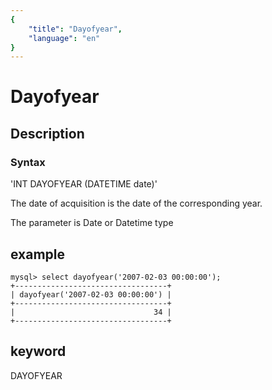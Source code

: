 ```yaml
---
{
    "title": "Dayofyear",
    "language": "en"
}
---
```


<!-- 
Licensed to the Apache Software Foundation (ASF) under one
or more contributor license agreements.  See the NOTICE file
distributed with this work for additional information
regarding copyright ownership.  The ASF licenses this file
to you under the Apache License, Version 2.0 (the
"License"); you may not use this file except in compliance
with the License.  You may obtain a copy of the License at

  http://www.apache.org/licenses/LICENSE-2.0

Unless required by applicable law or agreed to in writing,
software distributed under the License is distributed on an
"AS IS" BASIS, WITHOUT WARRANTIES OR CONDITIONS OF ANY
KIND, either express or implied.  See the License for the
specific language governing permissions and limitations
under the License.
-->

# Dayofyear

## Description

### Syntax

'INT DAYOFYEAR (DATETIME date)'

The date of acquisition is the date of the corresponding year.

The parameter is Date or Datetime type

## example

```
mysql> select dayofyear('2007-02-03 00:00:00');
+----------------------------------+
| dayofyear('2007-02-03 00:00:00') |
+----------------------------------+
|                               34 |
+----------------------------------+
```

## keyword

DAYOFYEAR
